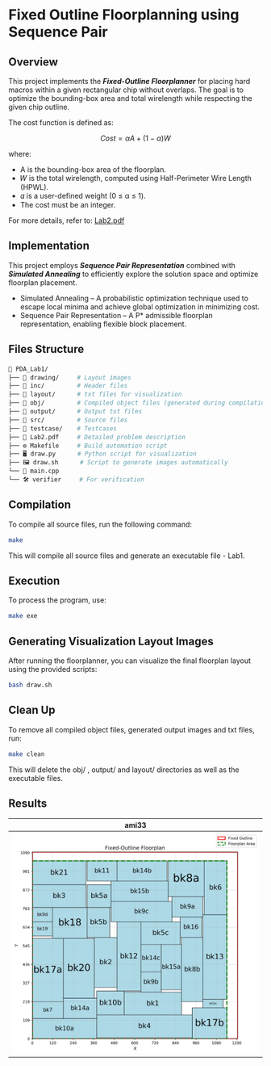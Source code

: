 # Fixed Outline Floorplanning using Sequence Pair

## Overview
This project implements the ***Fixed-Outline Floorplanner***  for placing hard macros within a given rectangular chip without overlaps. 
The goal is to optimize the bounding-box area and total wirelength while respecting the given chip outline.

The cost function is defined as:

$$ Cost=αA+(1−α)W $$

where:
- A is the bounding-box area of the floorplan.
- 𝑊 is the total wirelength, computed using Half-Perimeter Wire Length (HPWL).
- 𝛼 is a user-defined weight (0 ≤ α ≤ 1).
- The cost must be an integer.


For more details, refer to: [Lab2.pdf](Lab2.pdf)

## Implementation
This project employs ***Sequence Pair Representation*** combined with ***Simulated Annealing*** to efficiently explore the solution space and optimize floorplan placement.
- Simulated Annealing – A probabilistic optimization technique used to escape local minima and achieve global optimization in minimizing cost.
- Sequence Pair Representation – A P* admissible floorplan representation, enabling flexible block placement.

## Files Structure
```sh
📂 PDA_Lab1/
├── 📁 drawing/     # Layout images 
├── 📁 inc/         # Header files
├── 📁 layout/      # txt files for visualization
├── 📁 obj/         # Compiled object files (generated during compilation)
├── 📁 output/      # Output txt files
├── 📁 src/         # Source files
├── 📁 testcase/    # Testcases
├── 📄 Lab2.pdf     # Detailed problem description
├── ⚙️ Makefile     # Build automation script
├── 🖥️ draw.py      # Python script for visualization
├── 🖼️ draw.sh      # Script to generate images automatically
└── 📜 main.cpp
└── 🛠️ verifier     # For verification

```

## Compilation
To compile all source files, run the following command:
```sh
make
```
This will compile all source files and generate an executable file - Lab1.

## Execution
To process the program, use:
```sh
make exe
```

## Generating Visualization Layout Images
After running the floorplanner, you can visualize the final floorplan layout using the provided scripts:
```sh
bash draw.sh
```

## Clean Up
To remove all compiled object files, generated output images and txt files, run:
```sh
make clean
```
This will delete the obj/ , output/ and layout/ directories as well as the executable files.

## Results
| ami33                           |
|:-------------------------------:|
| ![ami33.jpg](drawing/ami33.jpg) |
